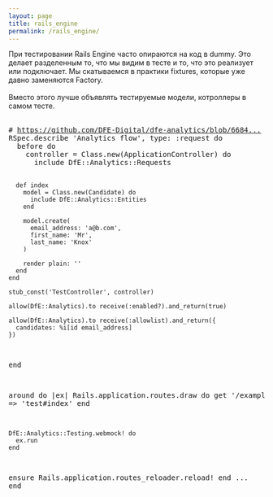 ```yaml
---
layout: page
title: rails_engine
permalink: /rails_engine/
---
```

<div class="trix-content">
  <div>При тестировании Rails Engine часто опираются на код в dummy. Это делает разделенным то, что мы видим в тесте и то, что это реализует или подключает. Мы скатываемся в практики fixtures, которые уже давно заменяются Factory.<br><br>Вместо этого лучше объявлять тестируемые модели, котроллеры в самом тесте.<br><br>
</div><pre># <a href="https://github.com/DFE-Digital/dfe-analytics/blob/66846b1840fe1b76ec334f9be469269ae7074f91/spec/requests/analytics_spec.rb">https://github.com/DFE-Digital/dfe-analytics/blob/6684...</a>
RSpec.describe 'Analytics flow', type: :request do
  before do
    controller = Class.new(ApplicationController) do
      include DfE::Analytics::Requests

      def index
        model = Class.new(Candidate) do
          include DfE::Analytics::Entities
        end

        model.create(
          email_address: 'a@b.com',
          first_name: 'Mr',
          last_name: 'Knox'
        )

        render plain: ''
      end
    end

    stub_const('TestController', controller)

    allow(DfE::Analytics).to receive(:enabled?).and_return(true)

    allow(DfE::Analytics).to receive(:allowlist).and_return({
      candidates: %i[id email_address]
    })
  end

  around do |ex|
    Rails.application.routes.draw do
      get '/example/path' =&gt; 'test#index'
    end

    DfE::Analytics::Testing.webmock! do
      ex.run
    end

  ensure
    Rails.application.routes_reloader.reload!
  end
...
end</pre>
</div>

